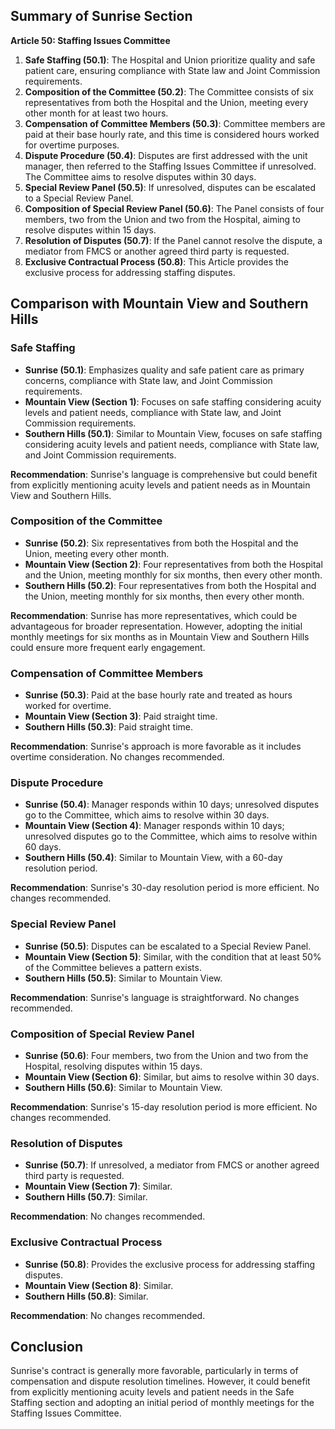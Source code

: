 ## Summary of Sunrise Section

**Article 50: Staffing Issues Committee**

1. **Safe Staffing (50.1)**: The Hospital and Union prioritize quality and safe patient care, ensuring compliance with State law and Joint Commission requirements.
2. **Composition of the Committee (50.2)**: The Committee consists of six representatives from both the Hospital and the Union, meeting every other month for at least two hours.
3. **Compensation of Committee Members (50.3)**: Committee members are paid at their base hourly rate, and this time is considered hours worked for overtime purposes.
4. **Dispute Procedure (50.4)**: Disputes are first addressed with the unit manager, then referred to the Staffing Issues Committee if unresolved. The Committee aims to resolve disputes within 30 days.
5. **Special Review Panel (50.5)**: If unresolved, disputes can be escalated to a Special Review Panel.
6. **Composition of Special Review Panel (50.6)**: The Panel consists of four members, two from the Union and two from the Hospital, aiming to resolve disputes within 15 days.
7. **Resolution of Disputes (50.7)**: If the Panel cannot resolve the dispute, a mediator from FMCS or another agreed third party is requested.
8. **Exclusive Contractual Process (50.8)**: This Article provides the exclusive process for addressing staffing disputes.

## Comparison with Mountain View and Southern Hills

### Safe Staffing

- **Sunrise (50.1)**: Emphasizes quality and safe patient care as primary concerns, compliance with State law, and Joint Commission requirements.
- **Mountain View (Section 1)**: Focuses on safe staffing considering acuity levels and patient needs, compliance with State law, and Joint Commission requirements.
- **Southern Hills (50.1)**: Similar to Mountain View, focuses on safe staffing considering acuity levels and patient needs, compliance with State law, and Joint Commission requirements.

**Recommendation**: Sunrise's language is comprehensive but could benefit from explicitly mentioning acuity levels and patient needs as in Mountain View and Southern Hills.

### Composition of the Committee

- **Sunrise (50.2)**: Six representatives from both the Hospital and the Union, meeting every other month.
- **Mountain View (Section 2)**: Four representatives from both the Hospital and the Union, meeting monthly for six months, then every other month.
- **Southern Hills (50.2)**: Four representatives from both the Hospital and the Union, meeting monthly for six months, then every other month.

**Recommendation**: Sunrise has more representatives, which could be advantageous for broader representation. However, adopting the initial monthly meetings for six months as in Mountain View and Southern Hills could ensure more frequent early engagement.

### Compensation of Committee Members

- **Sunrise (50.3)**: Paid at the base hourly rate and treated as hours worked for overtime.
- **Mountain View (Section 3)**: Paid straight time.
- **Southern Hills (50.3)**: Paid straight time.

**Recommendation**: Sunrise's approach is more favorable as it includes overtime consideration. No changes recommended.

### Dispute Procedure

- **Sunrise (50.4)**: Manager responds within 10 days; unresolved disputes go to the Committee, which aims to resolve within 30 days.
- **Mountain View (Section 4)**: Manager responds within 10 days; unresolved disputes go to the Committee, which aims to resolve within 60 days.
- **Southern Hills (50.4)**: Similar to Mountain View, with a 60-day resolution period.

**Recommendation**: Sunrise's 30-day resolution period is more efficient. No changes recommended.

### Special Review Panel

- **Sunrise (50.5)**: Disputes can be escalated to a Special Review Panel.
- **Mountain View (Section 5)**: Similar, with the condition that at least 50% of the Committee believes a pattern exists.
- **Southern Hills (50.5)**: Similar to Mountain View.

**Recommendation**: Sunrise's language is straightforward. No changes recommended.

### Composition of Special Review Panel

- **Sunrise (50.6)**: Four members, two from the Union and two from the Hospital, resolving disputes within 15 days.
- **Mountain View (Section 6)**: Similar, but aims to resolve within 30 days.
- **Southern Hills (50.6)**: Similar to Mountain View.

**Recommendation**: Sunrise's 15-day resolution period is more efficient. No changes recommended.

### Resolution of Disputes

- **Sunrise (50.7)**: If unresolved, a mediator from FMCS or another agreed third party is requested.
- **Mountain View (Section 7)**: Similar.
- **Southern Hills (50.7)**: Similar.

**Recommendation**: No changes recommended.

### Exclusive Contractual Process

- **Sunrise (50.8)**: Provides the exclusive process for addressing staffing disputes.
- **Mountain View (Section 8)**: Similar.
- **Southern Hills (50.8)**: Similar.

**Recommendation**: No changes recommended.

## Conclusion

Sunrise's contract is generally more favorable, particularly in terms of compensation and dispute resolution timelines. However, it could benefit from explicitly mentioning acuity levels and patient needs in the Safe Staffing section and adopting an initial period of monthly meetings for the Staffing Issues Committee.